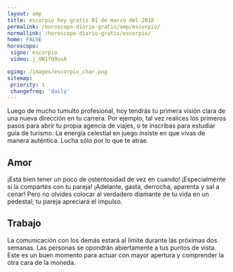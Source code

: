 ```yaml
---
layout: amp
title: escorpio hoy gratis 01 de marzo del 2018 
permalink: /horoscopo-diario-gratis/amp/escorpio/
normallink: /horoscopo-diario-gratis/escorpio/
home: FALSE
horoscopo:
 signo: escorpio
 video: j_OW1fQ9uuA

ogimg: /images/escorpio_char.png
sitemap:
 priority: 1
 changefreq: 'daily'
---
```



Luego de mucho tumulto profesional, hoy tendrás tu primera visión clara de una nueva dirección en tu carrera. Por ejemplo, tal vez realices los primeros pasos para abrir tu propia agencia de viajes, o te inscribas para estudiar guía de turismo. La energía celestial en juego insiste en que vivas de manera auténtica. Lucha sólo por lo que te atrae.

## Amor

¡Está bien tener un poco de ostentosidad de vez en cuando! ¡Especialmente si la compartes con tu pareja! ¡Adelante, gasta, derrocha, aparenta y sal a cenar! Pero no olvides colocar al verdadero diamante de tu vida en un pedestal; tu pareja apreciará el impulso.

## Trabajo

La comunicación con los demás estará al límite durante las próximas dos semanas. Las personas se opondrán abiertamente a tus puntos de vista. Este es un buen momento para actuar con mayor apertura y comprender la otra cara de la moneda.